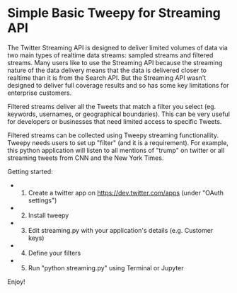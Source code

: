 Simple Basic Tweepy for Streaming API
================
The Twitter Streaming API is designed to deliver limited volumes of data via two main types of realtime data streams: sampled streams and filtered streams. Many users like to use the Streaming API because the streaming nature of the data delivery means that the data is delivered closer to realtime than it is from the Search API. But the Streaming API wasn’t designed to deliver full coverage results and so has some key limitations for enterprise customers. 

Filtered streams deliver all the Tweets that match a filter you select (eg. keywords, usernames, or geographical boundaries). This can be very useful for developers or businesses that need limited access to specific Tweets.

Filtered streams can be collected using Tweepy streaming functionallity. Tweepy needs users to set up "filter" (and it is a requirement). For example, this python application will listen to all mentions of "trump" on twitter or all streaming tweets from CNN and the New York Times.

Getting started:
* 1. Create a twitter app on https://dev.twitter.com/apps (under "OAuth settings")
* 2. Install tweepy
* 3. Edit streaming.py with your application's details (e.g. Customer keys)
* 4. Define your filters
* 5. Run "python streaming.py" using Terminal or Jupyter 

Enjoy!
